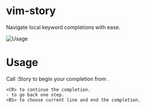 # vim-story
Navigate local keyword completions with ease.

![Usage](https://i.imgur.com/zSt38YR.gifv)

# Usage
Call :Story to begin your completion from <cword>.

```
<CR> to continue the completion.
- to go back one step.
<BS> to choose current line and end the completion.
```

